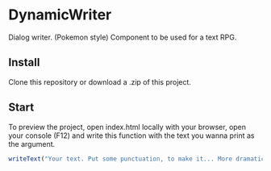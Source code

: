 # DynamicWriter
Dialog writer. (Pokemon style) Component to be used for a text RPG. 

## Install
Clone this repository or download a .zip of this project.

## Start
To preview the project, open index.html locally with your browser, open your console (F12) and write this function with the text you wanna print as the argument.
```javascript
writeText("Your text. Put some punctuation, to make it... More dramatic !");
```
